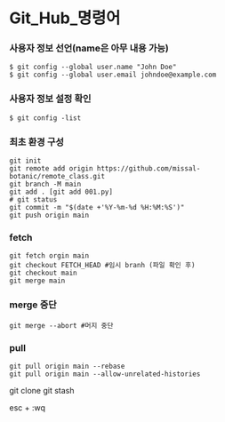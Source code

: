 Git_Hub_명령어
=============

### 사용자 정보 선언(name은 아무 내용 가능)
```
$ git config --global user.name "John Doe"
$ git config --global user.email johndoe@example.com
```
### 사용자 정보 설정 확인
```
$ git config -list
```


### 최초 환경 구성
```
git init
git remote add origin https://github.com/missal-botanic/remote_class.git
git branch -M main
git add . [git add 001.py]
# git status
git commit -m "$(date +'%Y-%m-%d %H:%M:%S')"
git push origin main
```

### fetch 
```
git fetch orgin main
git checkout FETCH_HEAD #임시 branh (파일 확인 후)
git checkout main
git merge main
```

### merge 중단
```
git merge --abort #머지 중단
```

### pull
```
git pull origin main --rebase
git pull origin main --allow-unrelated-histories
```

git clone
git stash

esc + :wq